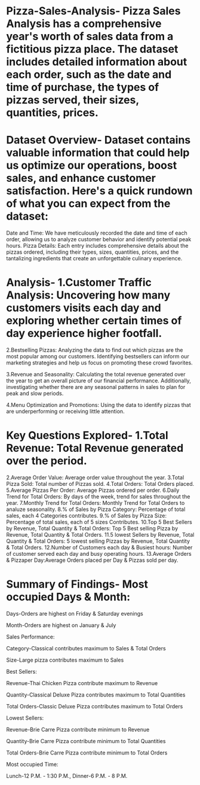 # Pizza-Sales-Analysis- Pizza Sales Analysis has a comprehensive year's worth of sales data from a fictitious pizza place. The dataset includes detailed information about each order, such as the date and time of purchase, the types of pizzas served, their sizes, quantities, prices.
# Dataset Overview- Dataset contains valuable information that could help us optimize our operations, boost sales, and enhance customer satisfaction. Here's a quick rundown of what you can expect from the dataset:

Date and Time: We have meticulously recorded the date and time of each order, allowing us to analyze customer behavior and identify potential peak hours.
Pizza Details: Each entry includes comprehensive details about the pizzas ordered, including their types, sizes, quantities, prices, and the tantalizing ingredients that create an unforgettable culinary experience.
# Analysis- 1.Customer Traffic Analysis: Uncovering how many customers visits each day and exploring whether certain times of day experience higher footfall.

2.Bestselling Pizzas: Analyzing the data to find out which pizzas are the most popular among our customers. Identifying bestsellers can inform our marketing strategies and help us focus on promoting these crowd favorites.

3.Revenue and Seasonality: Calculating the total revenue generated over the year to get an overall picture of our financial performance. Additionally, investigating whether there are any seasonal patterns in sales to plan for peak and slow periods.

4.Menu Optimization and Promotions: Using the data to identify pizzas that are underperforming or receiving little attention.
# Key Questions Explored- 1.Total Revenue: Total Revenue generated over the period.
2.Average Order Value: Average order value throughout the year.
3.Total Pizza Sold: Total number of Pizzas sold.
4.Total Orders: Total Orders placed.
5.Average Pizzas Per Order: Average Pizzas ordered per order.
6.Daily Trend for Total Orders: By days of the week, trend for sales throughout the year.
7.Monthly Trend for Total Orders: Monthly Trend for Total Orders to analuze seasonality.
8.% of Sales by Pizza Category: Percentage of total sales, each 4 Categories contributes.
9.% of Sales by Pizza Size: Percentage of total sales, each of 5 sizes Contributes.
10.Top 5 Best Sellers by Revenue, Total Quantity & Total Orders: Top 5 Best selling Pizza by Revenue, Total Quantity & Total Orders.
11.5 lowest Sellers by Revenue, Total Quantity & Total Orders: 5 lowest selling Pizzas by Revenue, Total Quantity & Total Orders.
12.Number of Customers each day & Busiest hours: Number of customer served each day and busy operating hours.
13.Average Orders & Pizzaper Day:Average Orders placed per Day & Pizzas sold per day.
# Summary of Findings- Most occupied Days & Month:

Days-Orders are highest on Friday & Saturday evenings

Month-Orders are highest on January & July

Sales Performance:

Category-Classical contributes maximum to Sales & Total Orders

Size-Large pizza contributes maximum to Sales

Best Sellers:

Revenue-Thai Chicken Pizza contribute maximum to Revenue

Quantity-Classical Deluxe Pizza contributes maximum to Total Quantities

Total Orders-Classic Deluxe Pizza contributes maximum to Total Orders

Lowest Sellers:

Revenue-Brie Carre Pizza contribute minimum to Revenue

Quantity-Brie Carre Pizza contribute minimum to Total Quantities

Total Orders-Brie Carre Pizza contribute minimum to Total Orders

Most occupied Time:

Lunch-12 P.M. - 1:30 P.M., Dinner-6 P.M. - 8 P.M.
